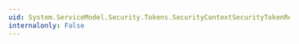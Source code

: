 ```yaml
---
uid: System.ServiceModel.Security.Tokens.SecurityContextSecurityTokenResolver.#ctor(System.Int32,System.Boolean)
internalonly: False
---
```

